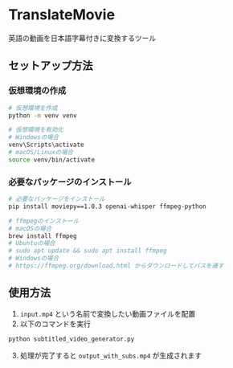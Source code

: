 # TranslateMovie

英語の動画を日本語字幕付きに変換するツール

## セットアップ方法

### 仮想環境の作成

```bash
# 仮想環境を作成
python -m venv venv

# 仮想環境を有効化
# Windowsの場合
venv\Scripts\activate
# macOS/Linuxの場合
source venv/bin/activate
```

### 必要なパッケージのインストール

```bash
# 必要なパッケージをインストール
pip install moviepy==1.0.3 openai-whisper ffmpeg-python

# ffmpegのインストール
# macOSの場合
brew install ffmpeg
# Ubuntuの場合
# sudo apt update && sudo apt install ffmpeg
# Windowsの場合
# https://ffmpeg.org/download.html からダウンロードしてパスを通す
```

## 使用方法

1. `input.mp4` という名前で変換したい動画ファイルを配置
2. 以下のコマンドを実行

```bash
python subtitled_video_generator.py
```

3. 処理が完了すると `output_with_subs.mp4` が生成されます
